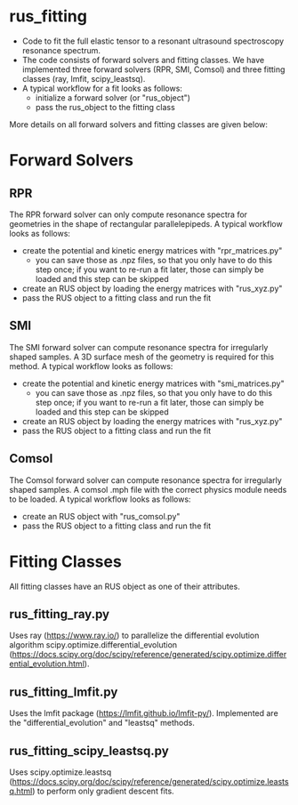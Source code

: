 # rus_fitting
- Code to fit the full elastic tensor to a resonant ultrasound spectroscopy resonance spectrum.
- The code consists of forward solvers and fitting classes. We have implemented three forward solvers (RPR, SMI, Comsol) and three fitting classes (ray, lmfit, scipy_leastsq).
- A typical workflow for a fit looks as follows:
    - initialize a forward solver (or "rus_object")
    - pass the rus_object to the fitting class

More details on all forward solvers and fitting classes are given below:

# Forward Solvers
## RPR
The RPR forward solver can only compute resonance spectra for geometries in the shape of rectangular parallelepipeds. A typical workflow looks as follows:
- create the potential and kinetic energy matrices with "rpr_matrices.py"
    - you can save those as .npz files, so that you only have to do this step once; if you want to re-run a fit later, those can simply be loaded and this step can be skipped
- create an RUS object by loading the energy matrices with "rus_xyz.py"
- pass the RUS object to a fitting class and run the fit

## SMI
The SMI forward solver can compute resonance spectra for irregularly shaped samples. A 3D surface mesh of the geometry is required for this method. A typical workflow looks as follows:
- create the potential and kinetic energy matrices with "smi_matrices.py"
    - you can save those as .npz files, so that you only have to do this step once; if you want to re-run a fit later, those can simply be loaded and this step can be skipped
- create an RUS object by loading the energy matrices with "rus_xyz.py"
- pass the RUS object to a fitting class and run the fit

## Comsol
The Comsol forward solver can compute resonance spectra for irregularly shaped samples. A comsol .mph file with the correct physics module needs to be loaded. A typical workflow looks as follows:
- create an RUS object with "rus_comsol.py"
- pass the RUS object to a fitting class and run the fit


# Fitting Classes
All fitting classes have an RUS object as one of their attributes.

## rus_fitting_ray.py
Uses ray (https://www.ray.io/) to parallelize the differential evolution algorithm scipy.optimize.differential_evolution (https://docs.scipy.org/doc/scipy/reference/generated/scipy.optimize.differential_evolution.html).

## rus_fitting_lmfit.py
Uses the lmfit package (https://lmfit.github.io/lmfit-py/). Implemented are the "differential_evolution" and "leastsq" methods.

## rus_fitting_scipy_leastsq.py
Uses scipy.optimize.leastsq (https://docs.scipy.org/doc/scipy/reference/generated/scipy.optimize.leastsq.html) to perform only gradient descent fits.